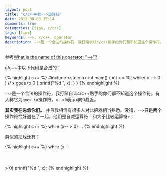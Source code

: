 ```yaml
---
layout: post
title: "c/c++中的-->运算符"
date: 2012-09-03 15:14
comments: true
categories: [tips, c/c++]
tags: [tips]
keywords: -->, c/c++, operator
description: -->是一个合法的操作符，我打赌自认c/c++熟手的你们都不知道这个操作符。有人称它为goes to操作符，x-->0表示x向0趋近。
---
```


参考[What is the name of this operator: "-->"?](http://stackoverflow.com/questions/1642028/what-is-the-name-of-this-operator)

c/c++中以下代码是合法的：

{% highlight c++ %}
#include <stdio.h>
int main()
{
     int x = 10;
     while( x --> 0 ) // x goes to 0
     {
        printf("%d ", x);
     }
}
{% endhighlight %}
<!-- more -->
`-->`是一个合法的操作符，我打赌自认c/c++熟手的你们都不知道这个操作符。有人称它为`goes to`操作符，`x-->0`表示x向0趋近。

**其实我在忽悠你们。** 并且我相信有很多人对此把戏相当熟悉。没错，`-->`只是两个操作符恰好遇在了一起，他们是自减运算符`--`和大于比较运算符`>`：

{% highlight c++ %}
while (x-- > 0)
    ...
{% endhighlight %}

类似的把戏还有：

{% highlight c++ %}
while (x -- \
             \
              \
               \
                > 0)
    printf("%d ", x);
{% endhighlight %}




